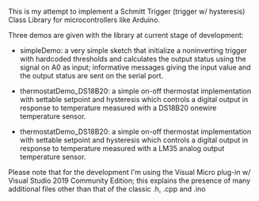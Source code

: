This is my attempt to implement a Schmitt Trigger (trigger w/ hysteresis) Class Library for microcontrollers like Arduino.

Three demos are given with the library at current stage of development:

- simpleDemo: a very simple sketch that initialize a noninverting trigger with hardcoded thresholds and calculates the output status using the signal on A0 as input; informative messages giving the input value and the output status are sent on the serial port.

- thermostatDemo_DS18B20: a simple on-off thermostat implementation with settable setpoint and hysteresis which controls a digital output in response to temperature measured with a DS18B20 onewire temperature sensor.

- thermostatDemo_DS18B20: a simple on-off thermostat implementation with settable setpoint and hysteresis which controls a digital output in response to temperature measured with a LM35 analog output temperature sensor.


Please note that for the development I'm using the Visual Micro plug-in w/ Visual Studio 2019 Community Edition; this explains the presence of many additional files other than that of the classic .h, .cpp and .ino
